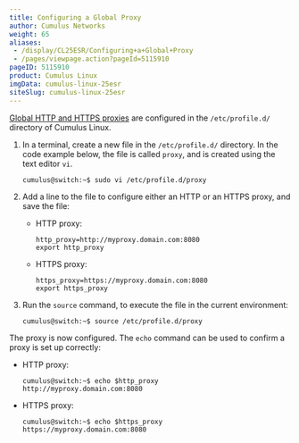 ```yaml
---
title: Configuring a Global Proxy
author: Cumulus Networks
weight: 65
aliases:
 - /display/CL25ESR/Configuring+a+Global+Proxy
 - /pages/viewpage.action?pageId=5115910
pageID: 5115910
product: Cumulus Linux
imgData: cumulus-linux-25esr
siteSlug: cumulus-linux-25esr
---
```

[Global HTTP and HTTPS proxies](https://wiki.archlinux.org/index.php/proxy_settings) 
are configured in the `/etc/profile.d/` directory of Cumulus Linux.

1.  In a terminal, create a new file in the `/etc/profile.d/` directory.
    In the code example below, the file is called `proxy`, and is
    created using the text editor `vi`.
    
        cumulus@switch:~$ sudo vi /etc/profile.d/proxy

2.  Add a line to the file to configure either an HTTP or an HTTPS
    proxy, and save the file:
    
      - HTTP proxy:
        
            http_proxy=http://myproxy.domain.com:8080
            export http_proxy
    
      - HTTPS proxy:
        
            https_proxy=https://myproxy.domain.com:8080
            export https_proxy

3.  Run the `source` command, to execute the file in the current
    environment:
    
        cumulus@switch:~$ source /etc/profile.d/proxy

The proxy is now configured. The `echo` command can be used to confirm a
proxy is set up correctly:

  - HTTP proxy:
    
        cumulus@switch:~$ echo $http_proxy
        http://myproxy.domain.com:8080
  - HTTPS proxy:
    
        cumulus@switch:~$ echo $https_proxy
        https://myproxy.domain.com:8080
